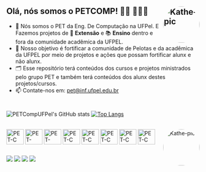 ## Olá, nós somos o PETCOMP! 👨‍💻 👩🏽‍💻<img align="right" alt="Kathe-pic" height="95" style="border-radius:50px;" src="https://i.pinimg.com/originals/e4/ab/ce/e4abcef1d3f9f39dfbaad1838e0f3f07.gif">

- 🚻  Nós somos o PET da Eng. De Computação na UFPel. E Fazemos projetos de 📣 **Extensão** e 📚 **Ensino** dentro e fora da comunidade acadêmica da UFPEL.
- 🎯  Nosso objetivo é fortificar a comunidade de Pelotas e da acadêmica da UFPEL por meio de projetos e ações que possam fortificar alunx e não alunx.
- 🗂️ Esse repositório terá conteúdos dos cursos e projetos ministrados pelo grupo PET e também terá conteúdos dos alunx destes projetos/cursos.
- 📫 Contate-nos em: pet@inf.ufpel.edu.br
#
#
![PETCompUFPel's GitHub stats](https://github-readme-stats.vercel.app/api?username=PETCompUFPel&show_icons=true&theme=synthwave)
[![Top Langs](https://github-readme-stats.vercel.app/api/top-langs/?username=PETCompUFPel&layout=compact&theme=synthwave)](https://github.com/anuraghazra/github-readme-stats)
  
<div style="display: inline_block"><br>
  <img align="center" alt="PET-C" height="40" width="45" src="https://cdn.jsdelivr.net/gh/devicons/devicon/icons/c/c-original.svg">
  <img align="center" alt="PET-Python" height="40" width="45" src="https://cdn.jsdelivr.net/gh/devicons/devicon/icons/python/python-original-wordmark.svg">
  <img align="center" alt="PET-C++" height="40" width="45" src="https://cdn.jsdelivr.net/gh/devicons/devicon/icons/cplusplus/cplusplus-original.svg">
  <img align="center" alt="PET-C" height="40" width="45" src="https://cdn.jsdelivr.net/gh/devicons/devicon/icons/csharp/csharp-original.svg">
  <img align="center" alt="PET-C" height="40" width="45" src="https://cdn.jsdelivr.net/gh/devicons/devicon/icons/javascript/javascript-original.svg">
  <img align="center" alt="PET-C" height="40" width="45" src="https://cdn.jsdelivr.net/gh/devicons/devicon/icons/vscode/vscode-original.svg">
  <img align="center" alt="PET-C" height="40" width="45" src="https://cdn.jsdelivr.net/gh/devicons/devicon/icons/html5/html5-original.svg">
  <img align="center" alt="PET-C" height="40" width="45" src="https://cdn.jsdelivr.net/gh/devicons/devicon/icons/react/react-original-wordmark.svg">
 
  
          
  <img align="right" alt="Kathe-pic" height="95" style="border-radius:50px;" src="https://i.pinimg.com/originals/9d/9b/d1/9d9bd13afce1a798d22ecfd9897730ed.gif">
  
</div>
  

  ##
 
<div> 
  <a href="https://www.instagram.com/petcompufpel" target="_blank"><img src="https://img.shields.io/badge/-Instagram-%23E4405F?style=for-the-badge&logo=instagram&logoColor=white" target="_blank"></a>
  <a href = "mailto:pet@inf.ufpel.edu.br"><img src="https://img.shields.io/badge/-Gmail-%23333?style=for-the-badge&logo=gmail&logoColor=white" target="_blank"></a>
  <a href = "https://www.youtube.com/@PETComputacaoUFPel"><img src="https://img.shields.io/badge/YouTube-FF0000?style=for-the-badge&logo=youtube&logoColor=white" target="_blank"></a>
  <a href = "https://wp.ufpel.edu.br/petcomp/"><img src="https://img.shields.io/badge/website-000000?style=for-the-badge&logo=About.me&logoColor=white" target="_blank"></a>


</div>


